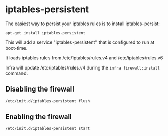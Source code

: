 iptables-persistent
===================

The easiest way to persist your iptables rules is to install iptables-persist:

    apt-get install iptables-persistent

This will add a service "iptables-persistent" that is configured to run at boot-time.

It loads iptables rules from /etc/iptables/rules.v4 and /etc/iptables/rules.v6

Infra will update /etc/iptables/rules.v4 during the `infra firewall:install` command.

## Disabling the firewall

    /etc/init.d/iptables-persistent flush

## Enabling the firewall

    /etc/init.d/iptables-persistent start
